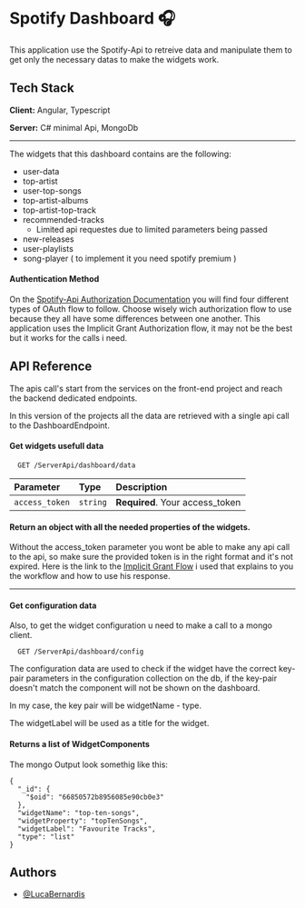 
# Spotify Dashboard 🎧

This application use the Spotify-Api to retreive data and manipulate them to get only the necessary datas to make the widgets work.


## Tech Stack

**Client:** Angular, Typescript

**Server:** C# minimal Api, MongoDb

____
The widgets that this dashboard contains are the following:

- user-data
- top-artist
- user-top-songs
- top-artist-albums
- top-artist-top-track
- recommended-tracks
    - Limited api requestes due to limited parameters being passed
- new-releases
- user-playlists
- song-player ( to implement it you need spotify premium )

#### Authentication Method

On the [Spotify-Api Authorization Documentation](https://developer.spotify.com/documentation/web-api/concepts/authorization) you will find four different types of OAuth flow to follow. Choose wisely wich authorization flow to use because they all have some differences between one another. This application uses the Implicit Grant Authorization flow, it may not be the best but it works for the calls i need.




## API Reference
The apis call's start from the services on the front-end project and reach the backend dedicated endpoints.

In this version of the projects all the data are retrieved with a single api call to the DashboardEndpoint.

#### Get widgets usefull data

```http
  GET /ServerApi/dashboard/data
```

| Parameter | Type     | Description                |
| :-------- | :------- | :------------------------- |
| `access_token` | `string` | **Required**. Your access_token |

#### Return an object with all the needed properties of the widgets.

Without the access_token parameter you wont be able to make any api call to the api, so make sure the provided token is in the right format and it's not expired. Here is the link to the [Implicit Grant Flow](https://developer.spotify.com/documentation/web-api/tutorials/implicit-flow) i used that explains to you the workflow and how to use his response.

___

#### Get configuration data
Also, to get the widget configuration u need to make a call to a mongo client.
```http
  GET /ServerApi/dashboard/config
```
The configuration data are used to check if the widget have the correct key-pair parameters in the configuration collection on the db, if the key-pair doesn't match the component will not be shown on the dashboard.

In my case, the key pair will be widgetName - type.

The widgetLabel will be used as a title for the widget.

#### Returns a list of WidgetComponents 
The mongo Output look somethig like this:

`````
{
  "_id": {
    "$oid": "66850572b8956085e90cb0e3"
  },
  "widgetName": "top-ten-songs",
  "widgetProperty": "topTenSongs",
  "widgetLabel": "Favourite Tracks",
  "type": "list"
}
`````





## Authors

- [@LucaBernardis](https://www.github.com/LucaBernardis)

